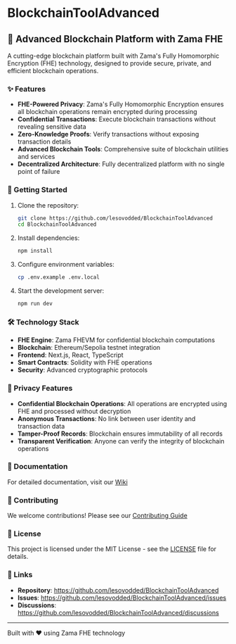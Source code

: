 # BlockchainToolAdvanced

## 🔗 Advanced Blockchain Platform with Zama FHE

A cutting-edge blockchain platform built with Zama's Fully Homomorphic Encryption (FHE) technology, designed to provide secure, private, and efficient blockchain operations.

### ✨ Features

- **FHE-Powered Privacy**: Zama's Fully Homomorphic Encryption ensures all blockchain operations remain encrypted during processing
- **Confidential Transactions**: Execute blockchain transactions without revealing sensitive data
- **Zero-Knowledge Proofs**: Verify transactions without exposing transaction details
- **Advanced Blockchain Tools**: Comprehensive suite of blockchain utilities and services
- **Decentralized Architecture**: Fully decentralized platform with no single point of failure

### 🚀 Getting Started

1. Clone the repository:
   ```bash
   git clone https://github.com/lesovodded/BlockchainToolAdvanced
   cd BlockchainToolAdvanced
   ```

2. Install dependencies:
   ```bash
   npm install
   ```

3. Configure environment variables:
   ```bash
   cp .env.example .env.local
   ```

4. Start the development server:
   ```bash
   npm run dev
   ```

### 🛠️ Technology Stack

- **FHE Engine**: Zama FHEVM for confidential blockchain computations
- **Blockchain**: Ethereum/Sepolia testnet integration
- **Frontend**: Next.js, React, TypeScript
- **Smart Contracts**: Solidity with FHE operations
- **Security**: Advanced cryptographic protocols

### 🔐 Privacy Features

- **Confidential Blockchain Operations**: All operations are encrypted using FHE and processed without decryption
- **Anonymous Transactions**: No link between user identity and transaction data
- **Tamper-Proof Records**: Blockchain ensures immutability of all records
- **Transparent Verification**: Anyone can verify the integrity of blockchain operations

### 📖 Documentation

For detailed documentation, visit our [Wiki](https://github.com/lesovodded/BlockchainToolAdvanced/wiki)

### 🤝 Contributing

We welcome contributions! Please see our [Contributing Guide](https://github.com/lesovodded/BlockchainToolAdvanced/blob/main/CONTRIBUTING.md)

### 📄 License

This project is licensed under the MIT License - see the [LICENSE](https://github.com/lesovodded/BlockchainToolAdvanced/blob/main/LICENSE) file for details.

### 🔗 Links

- **Repository**: https://github.com/lesovodded/BlockchainToolAdvanced
- **Issues**: https://github.com/lesovodded/BlockchainToolAdvanced/issues
- **Discussions**: https://github.com/lesovodded/BlockchainToolAdvanced/discussions

---

Built with ❤️ using Zama FHE technology
```
